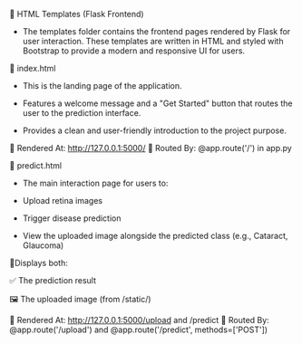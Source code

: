 🧾 HTML Templates (Flask Frontend)
- The templates folder contains the frontend pages rendered by Flask for user interaction. These templates are written in HTML and styled with Bootstrap to provide a modern and responsive UI for users.

📄 index.html
- This is the landing page of the application.

- Features a welcome message and a "Get Started" button that routes the user to the prediction interface.

- Provides a clean and user-friendly introduction to the project purpose.

🔹 Rendered At: http://127.0.0.1:5000/
🔹 Routed By: @app.route('/') in app.py

📄 predict.html
- The main interaction page for users to:

- Upload retina images

- Trigger disease prediction

- View the uploaded image alongside the predicted class (e.g., Cataract, Glaucoma)

🔹Displays both:

✅ The prediction result

🖼️ The uploaded image (from /static/)

🔹 Rendered At: http://127.0.0.1:5000/upload and /predict
🔹 Routed By: @app.route('/upload') and @app.route('/predict', methods=['POST'])
